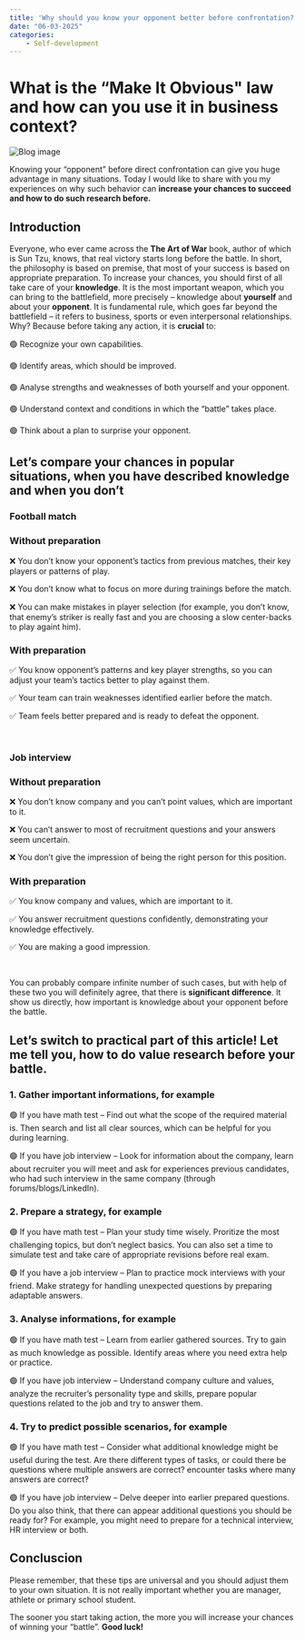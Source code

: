 ```yaml
---
title: 'Why should you know your opponent better before confrontation?'
date: "06-03-2025"
categories:
    - Self-development
---
```


# What is the “Make It Obvious" law and how can you use it in business context?

![Blog image](/ro/ro-opponent-before-confrontation.png)

Knowing your “opponent” before direct confrontation can give you huge advantage in many situations. Today I would like to share with you my experiences on why such behavior can **increase your chances to succeed and how to do such research before.**

## Introduction

Everyone, who ever came across the **The Art of War** book, author of which is Sun Tzu, knows, that real victory starts long before the battle. In short, the philosophy is based on premise, that most of your success is based on appropriate preparation. To increase your chances, you should first of all take care of your **knowledge**. It is the most important weapon, which you can bring to the battlefield, more precisely – knowledge about **yourself** and about your **opponent**. It is fundamental rule, which goes far beyond the battlefield – it refers to business, sports or even interpersonal relationships. Why? Because before taking any action, it is **crucial** to:

🟢 Recognize your own capabilities.

🟢 Identify areas, which should be improved.

🟢 Analyse strengths and weaknesses of both yourself and your opponent.

🟢 Understand context and conditions in which the “battle” takes place.

🟢 Think about a plan to surprise your opponent.

## Let’s compare your chances in popular situations, when you have described knowledge and when you don’t

### **Football match**

### Without preparation

❌ You don’t know your opponent’s tactics from previous matches, their key players or patterns of play.

❌ You don’t know what to focus on more during trainings before the match.

❌ You can make mistakes in player selection (for example, you don’t know, that enemy’s striker is really fast and you are choosing a slow center-backs to play againt him).

### With preparation

✅ You know opponent’s patterns and key player strengths, so you can adjust your team’s tactics better to play against them.

✅ Your team can train weaknesses identified earlier before the match.

✅ Team feels better prepared and is ready to defeat the opponent.

&nbsp;


### **Job interview**

### Without preparation

❌ You don’t know company and you can’t point values, which are important to it.

❌ You can’t answer to most of recruitment questions and your answers seem uncertain.

❌ You don’t give the impression of being the right person for this position.

### With preparation

✅ You know company and values, which are important to it.

✅ You answer recruitment questions confidently, demonstrating your knowledge effectively.

✅ You are making a good impression.

&nbsp;

You can probably compare infinite number of such cases, but with help of these two you will definitely agree, that there is **significant difference**. It show us directly, how important is knowledge about your opponent before the battle. 

## Let’s switch to practical part of this article! Let me tell you, how to do value research before your battle.

### 1. Gather important informations, for example

🟢 If you have math test – Find out what the scope of the required material is. Then search and list all clear sources, which can be helpful for you during learning.

🟢 If you have job interview – Look for information about the company, learn about recruiter you will meet and ask for experiences previous candidates, who had such interview in the same company (through forums/blogs/LinkedIn).

### 2. Prepare a strategy, for example

🟢 If you have math test – Plan your study time wisely. Proritize the most challenging topics, but don’t neglect basics. You can also set a time to simulate test and take care of appropriate revisions before real exam.

🟢 If you have a job interview – Plan to practice mock interviews with your friend. Make strategy for handling unexpected questions by preparing adaptable answers.

### 3. Analyse informations, for example

🟢 If you have math test – Learn from earlier gathered sources. Try to gain as much knowledge as possible. Identify areas where you need extra help or practice.

🟢 If you have job interview – Understand company culture and values, analyze the recruiter’s personality type and skills, prepare popular questions related to the job and try to answer them.

### 4. Try to predict possible scenarios, for example

🟢 If you have math test – Consider what additional knowledge might be useful during the test. Are there different types of tasks, or could there be questions where multiple answers are correct? encounter tasks where many answers are correct?

🟢 If you have job interview – Delve deeper into earlier prepared questions. Do you also think, that there can appear additional questions you should be ready for? For example, you might need to prepare for a technical interview, HR interview or both.

## Concluscion

Please remember, that these tips are universal and you should adjust them to your own situation. It is not really important whether you are manager, athlete or primary school student.

The sooner you start taking action, the more you will increase your chances of winning your “battle”. **Good luck!**